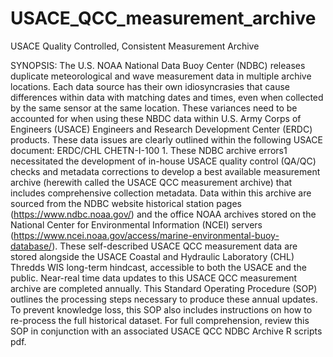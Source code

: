 # USACE_QCC_measurement_archive
USACE Quality Controlled, Consistent Measurement Archive

SYNOPSIS:
The U.S. NOAA National Data Buoy Center (NDBC) releases duplicate meteorological and wave measurement data in multiple archive locations. Each data source has their own idiosyncrasies that cause differences within data with matching dates and times, even when collected by the same sensor at the same location. These variances need to be accounted for when using these NBDC data within U.S. Army Corps of Engineers (USACE) Engineers and Research Development Center (ERDC) products. These data issues are clearly outlined within the following USACE document: ERDC/CHL CHETN-I-100 1.
These NDBC archive errors1 necessitated the development of in-house USACE quality control (QA/QC) checks and metadata corrections to develop a best available measurement archive (herewith called the USACE QCC measurement archive) that includes comprehensive collection metadata. Data within this archive are sourced from the NDBC website historical station pages (https://www.ndbc.noaa.gov/) and the office NOAA archives stored on the National Center for Environmental Information (NCEI) servers (https://www.ncei.noaa.gov/access/marine-environmental-buoy-database/).
These self-described USACE QCC measurement data are stored alongside the USACE Coastal and Hydraulic Laboratory (CHL) Thredds WIS long-term hindcast, accessible to both the USACE and the public. Near-real time data updates to this USACE QCC measurement archive are completed annually.
This Standard Operating Procedure (SOP) outlines the processing steps necessary to produce these annual updates. To prevent knowledge loss, this SOP also includes instructions on how to re-process the full historical dataset. For full comprehension, review this SOP in conjunction with an associated USACE QCC NDBC Archive R scripts pdf.

